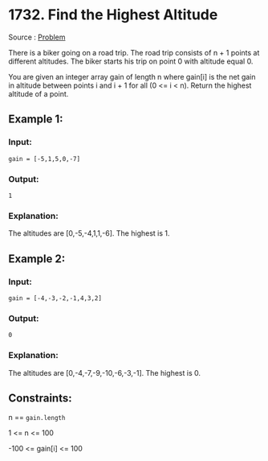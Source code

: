 # 1732. Find the Highest Altitude

Source : [Problem](https://leetcode.com/problems/find-the-highest-altitude)

There is a biker going on a road trip. The road trip consists of n + 1 points at different altitudes. The biker starts his trip on point 0 with altitude equal 0.

You are given an integer array gain of length n where gain[i] is the net gain in altitude between points i​​​​​​ and i + 1 for all (0 <= i < n). Return the highest altitude of a point.

## Example 1:

### Input:

    gain = [-5,1,5,0,-7]

### Output:

    1

### Explanation:

The altitudes are [0,-5,-4,1,1,-6]. The highest is 1.

## Example 2:

### Input:

    gain = [-4,-3,-2,-1,4,3,2]

### Output:

    0

### Explanation:

The altitudes are [0,-4,-7,-9,-10,-6,-3,-1]. The highest is 0.

## Constraints:

n == `gain.length`

1 <= n <= 100

-100 <= gain[i] <= 100
